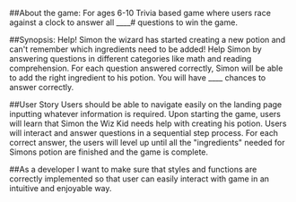 
##About the game:
For ages 6-10
Trivia based game where users race against a clock to answer all ____# questions to win the game.

##Synopsis:
Help! Simon the wizard has started creating a new potion and can't remember which ingredients need to be added!
Help Simon by answering questions in different categories like math and reading comprehension. For each question answered correctly, Simon will be able to add the right ingredient to his potion. You will have ____ chances to answer correctly. 


##User Story 
Users should be able to navigate easily on the landing page inputting whatever information is required. Upon starting the game, users will learn that Simon the Wiz Kid needs help with creating his potion. Users will interact and answer questions in a sequential step process. For each correct answer, the users will level up until all the "ingredients" needed for Simons potion are finished and the game is complete.


##As a developer I want to make sure that styles and functions are correctly implemented so that user can easily interact with game in an intuitive and enjoyable way.